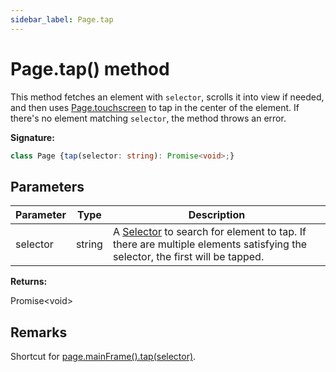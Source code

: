 ```yaml
---
sidebar_label: Page.tap
---
```

# Page.tap() method

This method fetches an element with `selector`, scrolls it into view if needed, and then uses [Page.touchscreen](./puppeteer.page.touchscreen.md) to tap in the center of the element. If there's no element matching `selector`, the method throws an error.

**Signature:**

```typescript
class Page {tap(selector: string): Promise<void>;}
```

## Parameters

|  Parameter | Type | Description |
|  --- | --- | --- |
|  selector | string | A [Selector](https://developer.mozilla.org/en-US/docs/Web/CSS/CSS_Selectors) to search for element to tap. If there are multiple elements satisfying the selector, the first will be tapped. |

**Returns:**

Promise&lt;void&gt;


## Remarks

Shortcut for [page.mainFrame().tap(selector)](./puppeteer.frame.tap.md).


